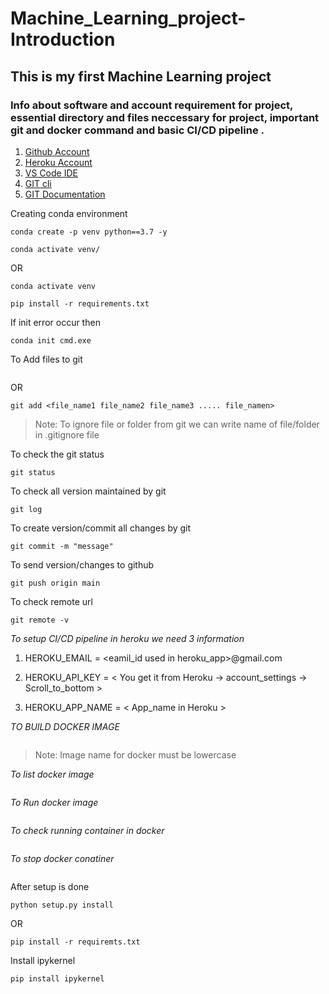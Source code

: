 # Machine_Learning_project- Introduction

## This is my first Machine Learning project

### Info about software and account requirement for project, essential directory and files neccessary for project, important git and docker command and basic CI/CD pipeline .

1. [Github Account](https://github.com)
2. [Heroku Account](https://dashboard.heroku.com/login)
3. [VS Code IDE](https://code.visualstudio.com/download)
4. [GIT cli](https://git-scm.com/downloads)
5. [GIT Documentation](https://git-scm.com/docs)

Creating conda environment

```
conda create -p venv python==3.7 -y

conda activate venv/
```
OR

```
conda activate venv

pip install -r requirements.txt

```
 If init error occur then 
 ```
 conda init cmd.exe
 ```

To Add files to git

```git add .
```
OR

```
git add <file_name1 file_name2 file_name3 ..... file_namen>
```
>Note: To ignore file or folder from git we can write name of file/folder in .gitignore file

To check the git status

```
git status
```

To check all version maintained by git
```
git log
```

To create version/commit all changes by git
```
git commit -m "message"
```

To send version/changes to github

```
git push origin main
```

To check remote url

```
git remote -v
```

_To setup CI/CD pipeline in heroku we need 3 information_

1. HEROKU_EMAIL = <eamil_id used in heroku_app>@gmail.com

2. HEROKU_API_KEY = < You get it from Heroku -> account_settings -> Scroll_to_bottom >

3. HEROKU_APP_NAME = < App_name in Heroku >

_TO BUILD DOCKER IMAGE_

```docker build -t <image_name>:<tagname> .
```

>Note: Image name for docker must be lowercase

_To list docker image_

```docker images
```

_To Run docker image_

```docker run -p 5000:5000 -e PORT=5000 f8c749e73678
```


_To check running container in docker_

```docker ps
```

_To stop docker conatiner_

```docker stop <container_id>

```

After setup is done 
```
python setup.py install

```
OR
```
pip install -r requiremts.txt
```


Install ipykernel
```
pip install ipykernel
```